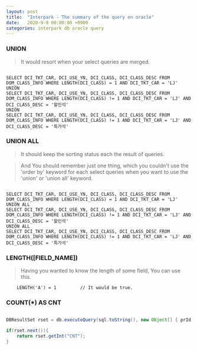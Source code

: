 ```yaml
---
layout: post
title:  "Interpark - The summary of the query on oracle"
date:   2020-9-9 00:00:00 +0900
categories: interpark db oracle query
---
```


### UNION
> It would resort when your select queries are merged.

```

SELECT DCI_TKT_CAR, DCI_USE_YN, DCI_CLASS, DCI_CLASS_DESC FROM DOM_CLASS_INFO WHERE LENGTH(DCI_CLASS) = 1 AND DCI_TKT_CAR = 'LJ'
UNION
SELECT DCI_TKT_CAR, DCI_USE_YN, DCI_CLASS, DCI_CLASS_DESC FROM DOM_CLASS_INFO WHERE LENGTH(DCI_CLASS) != 1 AND DCI_TKT_CAR = 'LJ' AND DCI_CLASS_DESC = '할인석'
UNION
SELECT DCI_TKT_CAR, DCI_USE_YN, DCI_CLASS, DCI_CLASS_DESC FROM DOM_CLASS_INFO WHERE LENGTH(DCI_CLASS) != 1 AND DCI_TKT_CAR = 'LJ' AND DCI_CLASS_DESC = '특가석'

```

### UNION ALL
> It should keep the sorting status each the result of queries.

> And You should remember just one thing, which you couldn't use the 'order by' keyword for each select queries when 
you want to use the 'union' or 'union all' keyword.

```

SELECT DCI_TKT_CAR, DCI_USE_YN, DCI_CLASS, DCI_CLASS_DESC FROM DOM_CLASS_INFO WHERE LENGTH(DCI_CLASS) = 1 AND DCI_TKT_CAR = 'LJ'
UNION ALL
SELECT DCI_TKT_CAR, DCI_USE_YN, DCI_CLASS, DCI_CLASS_DESC FROM DOM_CLASS_INFO WHERE LENGTH(DCI_CLASS) != 1 AND DCI_TKT_CAR = 'LJ' AND DCI_CLASS_DESC = '할인석'
UNION ALL
SELECT DCI_TKT_CAR, DCI_USE_YN, DCI_CLASS, DCI_CLASS_DESC FROM DOM_CLASS_INFO WHERE LENGTH(DCI_CLASS) != 1 AND DCI_TKT_CAR = 'LJ' AND DCI_CLASS_DESC = '특가석'

```

### LENGTH([FIELD_NAME])
> Having you wanted to know the length of some field, You can use this.

```
    LENGTH('A') = 1         // It would be true. 
``` 

### COUNT(*) AS CNT
```java

DBResultSet rset = db.executeQuery(sql.toString(), new Object[] { prId });

if(rset.next()){
    return rset.getInt("CNT");
}

```